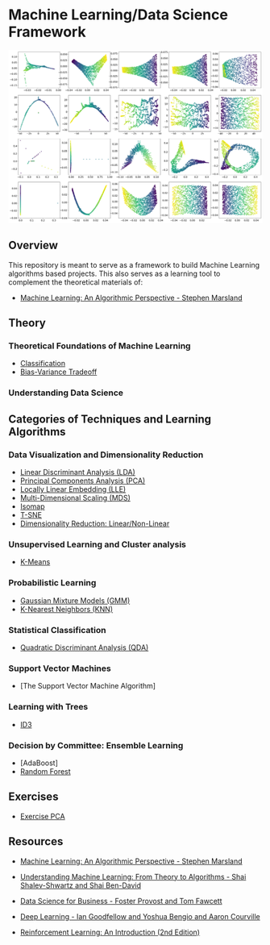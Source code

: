 # Machine Learning/Data Science Framework

![alt text](/img/test.png)


## Overview

This repository is meant to serve as a framework to build Machine Learning  algorithms based projects. This also serves as a learning tool to complement the theoretical materials of:

- [Machine Learning: An Algorithmic Perspective - Stephen Marsland ](https://seat.massey.ac.nz/personal/s.r.marsland/mlbook.html)


## Theory

### Theoretical Foundations of Machine Learning 

- [Classification](Classification.ipynb)
- [Bias-Variance Tradeoff](Bias-VarianceTradeoff.ipynb)


### Understanding Data Science


## Categories of Techniques and Learning Algorithms

### Data Visualization and Dimensionality Reduction

- [Linear Discriminant Analysis (LDA)](LDA.ipynb)
- [Principal Components Analysis (PCA)](PCA.ipynb)
- [Locally Linear Embedding (LLE)](LLE.ipynb)
- [Multi-Dimensional Scaling (MDS)](MDS.ipynb)
- [Isomap](Isomap.ipynb)
- [T-SNE](T-SNE.ipynb)
- [Dimensionality Reduction: Linear/Non-Linear ](DimensionalityReduction.ipynb)

### Unsupervised Learning and Cluster analysis

- [K-Means](K-Means.ipynb)

### Probabilistic Learning

- [Gaussian Mixture Models (GMM)](GMM.ipynb)
- [K-Nearest Neighbors (KNN)](KNN.ipynb)

### Statistical Classification

- [Quadratic Discriminant Analysis (QDA)](QDA.ipynb)

### Support Vector Machines 

- [The Support Vector Machine Algorithm]

### Learning with Trees

- [ID3](ID3.ipynb)

### Decision by Committee: Ensemble Learning

- [AdaBoost]
- [Random Forest](RandomForest.ipynb)


## Exercises

- [Exercise PCA](Exercise_PCA.ipynb)


## Resources

- [Machine Learning: An Algorithmic Perspective - Stephen Marsland ](https://seat.massey.ac.nz/personal/s.r.marsland/mlbook.html)

- [Understanding Machine Learning: From Theory to Algorithms - Shai Shalev-Shwartz and Shai Ben-David](http://www.cs.huji.ac.il/~shais/UnderstandingMachineLearning/)

- [Data Science for Business - Foster Provost and Tom Fawcett](http://data-science-for-biz.com/)

- [Deep Learning - Ian Goodfellow and Yoshua Bengio and Aaron Courville](https://www.deeplearningbook.org/)

- [Reinforcement Learning: An Introduction (2nd Edition)](http://incompleteideas.net/book/bookdraft2018jan1.pdf)


